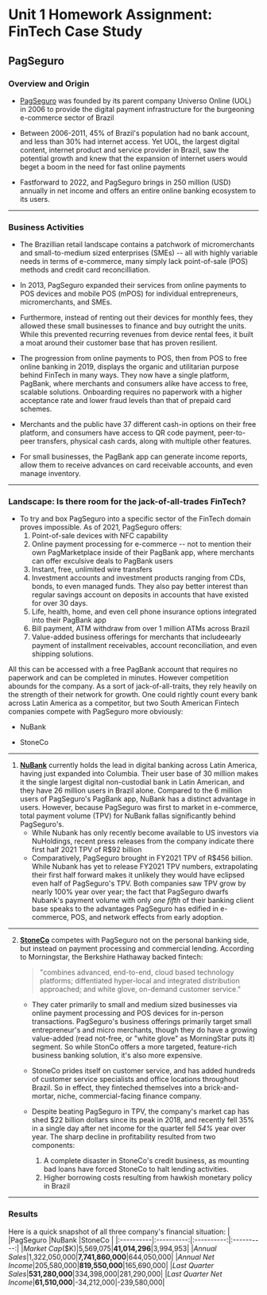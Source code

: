 # Unit 1 Homework Assignment: FinTech Case Study

## PagSeguro
### Overview and Origin
* [PagSeguro](https://finance.yahoo.com/quote/PAGS?p=PAGS&.tsrc=fin-srch) was founded by its parent company Universo Online (UOL) in 2006 to provide the digital payment infrastructure for the burgeoning e-commerce sector of Brazil

* Between 2006-2011, 45% of Brazil's population had no bank account, and less than 30% had internet access. Yet UOL, the largest digital content, internet product and service provider in Brazil, saw the potential growth and knew that the expansion of internet users would beget a boom in the need for fast online payments

* Fastforward to 2022, and PagSeguro brings in 250 million (USD) annually in net income and offers an entire online banking ecosystem to its users. 

---
### Business Activities
* The Brazillian retail landscape contains a patchwork of micromerchants and small-to-medium sized enterprises (SMEs) -- all with highly variable needs in terms of e-commerce, many simply lack point-of-sale (POS) methods and credit card reconcilliation.

* In 2013, PagSeguro expanded their services from online payments to POS devices and mobile POS (mPOS) for individual entrepreneurs, micromerchants, and SMEs. 

* Furthermore, instead of renting out their devices for monthly fees, they allowed these small businesses to finance and buy outright the units. While this prevented recurring revenues from device rental fees, it built a moat around their customer base that has proven resilient. 

* The progression from online payments to POS, then from POS to free online banking in 2019, displays the organic and utilitarian purpose behind FinTech in many ways. They now have a single platform, PagBank, where merchants and consumers alike have access to free, scalable solutions. Onboarding requires no paperwork with a higher acceptance rate and lower fraud levels than that of prepaid card schemes.

* Merchants and the public have 37 different cash-in options on their free platform, and consumers have access to QR code payment, peer-to-peer transfers, physical cash cards, along with multiple other features. 

* For small businesses, the PagBank app can generate income reports, allow them to receive advances on card receivable accounts, and even manage inventory. 
---
### Landscape: Is there room for the jack-of-all-trades FinTech? 
* To try and box PagSeguro into a specific sector of the FinTech domain proves impossible. As of 2021, PagSeguro offers:
    1. Point-of-sale devices with NFC capability 
    2. Online payment processing for e-commerce -- not to mention their own PagMarketplace inside of their PagBank app, where merchants can offer exculsive deals to PagBank users
    3. Instant, free, unlimited wire transfers
    4. Investment accounts and investment products ranging from CDs, bonds, to even managed funds. They also pay better interest than regular savings account on deposits in accounts that have existed for over 30 days.
    5. Life, health, home, and even cell phone insurance options integrated into their PagBank app
    6. Bill payment, ATM withdraw from over 1 million ATMs across Brazil
    7. Value-added business offerings for merchants that includeearly payment of installment receivables, account reconciliation, and even shipping solutions.

All this can be accessed with a free PagBank account that requires no paperwork and can be completed in minutes. However competition abounds for the company. As a sort of jack-of-all-traits, they rely heavily on the strength of their network for growth. One could rightly count every bank across Latin America as a competitor, but two South American Fintech companies compete with PagSeguro more obviously: 

* NuBank

* StoneCo

---
1. **[NuBank](https://finance.yahoo.com/quote/NU?p=NU&.tsrc=fin-srch)** currently holds the lead in digital banking across Latin America, having just expanded into Columbia. Their user base of 30 million makes it the single largest digital non-custodial bank in Latin American, and they have 26 million users in Brazil alone. Compared to the 6 million users of PagSeguro's PagBank app, NuBank has a distinct advantage in users. However, because PagSeguro was first to market in e-commerce, total payment volume (TPV) for NuBank fallas significantly behind PagSeguro's.
    * While Nubank has only recently become available to US investors via NuHoldings, recent press releases from the company indicate there first half 2021 TPV of R$92 billion
    * Comparatively, PagSeguro brought in FY2021 TPV of R$456 billion. While Nubank has yet to release FY2021 TPV numbers, extrapolating their first half forward makes it unlikely they would have eclipsed even half of PagSeguro's TPV. Both companies saw TPV grow by nearly 100% year over year; the fact that PagSeguro dwarfs Nubank's payment volume with only *one* *fifth* of their banking client base speaks to the advantages PagSeguro has edified in e-commerce, POS, and network effects from early adoption.
---
2. **[StoneCo](https://finance.yahoo.com/quote/STNE?p=STNE&.tsrc=fin-srch)** competes with PagSeguro not on the personal banking side, but instead on payment processing and commercial lending. According to Morningstar, the Berkshire Hathaway backed fintech:
    >"combines advanced, end-to-end, cloud based technology platforms; diffentiated hyper-local and integrated distribution approached; and white glove, on-demand customer service."

    * They cater primarily to small and medium sized businesses via online payment processing and POS devices for in-person transactions. PagSeguro's business offerings primarily target small entrepreneur's and micro merchants, though they do have a growing value-added (read not-free, or "white glove" as MorningStar puts it) segment. So while StonCo offers a more targeted, feature-rich business banking solution, it's also more expensive.

    * StoneCo prides itself on customer service, and has added hundreds of customer service specialists and office locations throughout Brazil. So in effect, they finteched themselves into a brick-and-mortar, niche, commercial-facing finance company. 

    * Despite beating PagSeguro in TPV, the company's market cap has shed $22 billion dollars since its peak in 2018, and recently fell 35% in a single day after net income for the quarter fell *54%* year over year. The sharp decline in profitability resulted from two components: 

        1. A complete disaster in StoneCo's credit business, as mounting bad loans have forced StoneCo to halt lending activities. 
        2. Higher borrowing costs resulting from hawkish monetary policy in Brazil 
---

### Results
Here is a quick snapshot of all three company's financial situation:
|           |PagSeguro  |NuBank     |StoneCo    |
|:----------|:----------:|:----------:|:----------:|
|*Market Cap*($K)|5,569,075|**41,014,296**|3,994,953|
|*Annual Sales*|1,322,050,000|**7,741,860,000**|644,050,000|
|*Annual Net Income*|205,580,000|**819,550,000**|165,690,000|
|*Last Quarter Sales*|**531,280,000**|334,398,000|281,290,000|
|*Last Quarter Net Income*|**61,510,000**|-34,212,000|-239,580,000|
    
